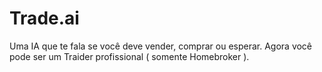 # Trade.ai
Uma IA que te fala se você deve vender, comprar ou esperar. Agora você pode ser um Traider profissional ( somente Homebroker ).
